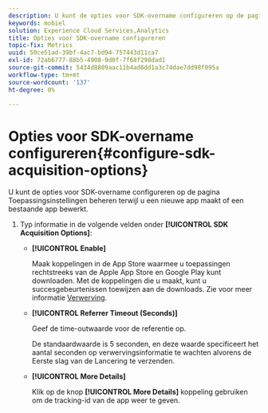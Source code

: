 ```yaml
---
description: U kunt de opties voor SDK-overname configureren op de pagina Toepassingsinstellingen beheren terwijl u een nieuwe app maakt of een bestaande app bewerkt.
keywords: mobiel
solution: Experience Cloud Services,Analytics
title: Opties voor SDK-overname configureren
topic-fix: Metrics
uuid: 50ce51ad-39bf-4ac7-bd94-757443d11ca7
exl-id: 72ab6777-88b5-4908-9d0f-7f68f298dad1
source-git-commit: 5434d8809aac11b4ad6dd1a3c74dae7dd98f095a
workflow-type: tm+mt
source-wordcount: '137'
ht-degree: 0%

---
```


# Opties voor SDK-overname configureren{#configure-sdk-acquisition-options}

U kunt de opties voor SDK-overname configureren op de pagina Toepassingsinstellingen beheren terwijl u een nieuwe app maakt of een bestaande app bewerkt.

1. Typ informatie in de volgende velden onder **[!UICONTROL SDK Acquisition Options]**:

   * **[!UICONTROL Enable]**

      Maak koppelingen in de App Store waarmee u toepassingen rechtstreeks van de Apple App Store en Google Play kunt downloaden. Met de koppelingen die u maakt, kunt u succesgebeurtenissen toewijzen aan de downloads. Zie voor meer informatie [Verwerving](/help/using/acquisition-main/acquisition-main.md).

   * **[!UICONTROL Referrer Timeout (Seconds)]**

      Geef de time-outwaarde voor de referentie op.

      De standaardwaarde is 5 seconden, en deze waarde specificeert het aantal seconden op verwervingsinformatie te wachten alvorens de Eerste slag van de Lancering te verzenden.

   * **[!UICONTROL More Details]**

      Klik op de knop **[!UICONTROL More Details]** koppeling gebruiken om de tracking-id van de app weer te geven.
